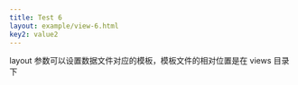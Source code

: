 ```yaml
---
title: Test 6
layout: example/view-6.html
key2: value2
---
```


layout 参数可以设置数据文件对应的模板，模板文件的相对位置是在 views 目录下